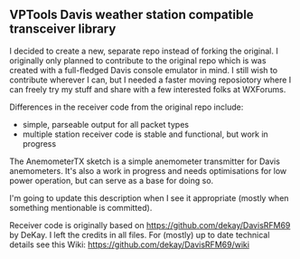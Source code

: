 VPTools Davis weather station compatible transceiver library
------------------------------------------------------------

I decided to create a new, separate repo instead of forking the original. I originally only planned to contribute to the original repo which is was created with a full-fledged Davis console emulator in mind. I still wish to contribute wherever I can, but I needed a faster moving reposiotory where I can freely try my stuff and share with a few interested folks at WXForums.

Differences in the receiver code from the original repo include:

- simple, parseable output for all packet types
- multiple station receiver code is stable and functional, but work in progress

The AnemometerTX sketch is a simple anemometer transmitter for Davis anemometers. It's also a work in progress and needs optimisations for low power operation, but can serve as a base for doing so.

I'm going to update this description when I see it appropriate (mostly when something mentionable is committed).

Receiver code is originally based on https://github.com/dekay/DavisRFM69 by DeKay. I left the credits in all files. For (mostly) up to date technical details see this Wiki: https://github.com/dekay/DavisRFM69/wiki
